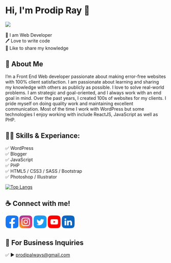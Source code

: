 # Hi, I'm Prodip Ray 👋

![](https://scontent.fjsr8-1.fna.fbcdn.net/v/t39.30808-6/472235963_3909876962606446_4495288791867014567_n.png?stp=dst-png_s960x960&_nc_cat=108&ccb=1-7&_nc_sid=cc71e4&_nc_ohc=lXBQ_DxJwiwQ7kNvgFQlcG6&_nc_zt=23&_nc_ht=scontent.fjsr8-1.fna&_nc_gid=Aq5MoqmZ4wZT6x0VAaAAQHP&oh=00_AYC8qluPb7g30TwWAPauj6cCcpVKdaNaLVD6X65rr5sYmg&oe=677EED1C)

👑 I am Web Developer<br>
🖊️ Love to write code<br>
🎤 Like to share my knowledge

## 🚀 About Me

I’m a Front End Web developer passionate about making error-free websites with 100% client satisfaction. I am passionate about learning and sharing my knowledge with others as publicly as possible. I love to solve real-world problems. I am strategic and goal-oriented, and I always work with an end goal in mind. Over the past years, I created 100s of websites for my clients. I pride myself on doing quality work and maintaining excellent communication. Most of the time I work with WordPress but some technologies I enjoy working with include ReactJS, JavaScript as well as PHP.

## 👨‍💻 Skills & Experiance:
 ✅ WordPress<br>
 ✅ Blogger<br>
 ✅ JavaScript<br>
 ✅ PHP<br>
 ✅ HTML5 / CSS3 / SASS / Bootstrap<br>
 ✅ Photoshop / Illustrator

[![Top Langs](https://github-readme-stats.vercel.app/api/top-langs/?username=prodipalways)](https://github.com/anuraghazra/github-readme-stats)

## ☕ Connect with me!

<p dir="auto"><a href="https://www.facebook.com/prodipalways" rel="nofollow">
<img src="https://github.com/prodipalways/prodipalways/blob/main/img/facebook.png?raw=true" alt="facebook" height="40" style="max-width: 100%;"></a>  <a href="https://www.instagram.com/rkprodipbd/" rel="nofollow"><img src="https://github.com/prodipalways/prodipalways/blob/main/img/instagram.png?raw=true" alt="instagram" height="40" style="max-width: 100%;"></a>  <a href="https://twitter.com/rkprodipbd" rel="nofollow"><img src="https://github.com/prodipalways/prodipalways/blob/main/img/twitter.png?raw=true" alt="twitter" height="40" style="max-width: 100%;"></a>  <a href="https://www.youtube.com/@rkprodip" rel="nofollow"><img src="https://github.com/prodipalways/prodipalways/blob/main/img/youtube.png?raw=true" alt="YouTube" height="40" style="max-width: 100%;"></a>  <a href="https://www.linkedin.com/in/rkprodip/" rel="nofollow"><img src="https://github.com/prodipalways/prodipalways/blob/main/img/linkedin.png?raw=true" alt="linkedin" height="40" style="max-width: 100%;"></a></p>

## 📧 For Business Inquiries
✅ ► prodipalways@gmail.com

